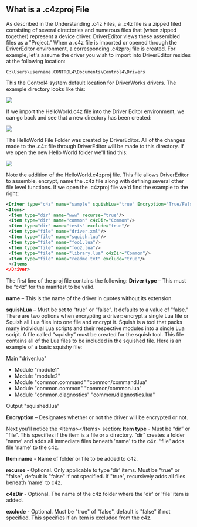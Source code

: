 ## What is a .c4zproj File

As described in the Understanding .c4z Files, a .c4z file is a zipped filed consisting of several directories and numerous files that (when zipped together) represent a device driver. DriverEditor views these assembled files as a "Project." When a .c4z file is imported or opened through the DriverEditor environment, a corresponding .c4zproj file is created. For example, let's assume the driver you wish to import into DriverEditor resides at the following location:

`C:\Users\username.CONTROL4\Documents\Control4\Drivers`

This the Control4 system default location for DriverWorks drivers. The example directory looks like this:

<img src="images/6_6-07.png"/>

If we import the HelloWorld.c4z file into the Driver Editor environment, we can go back and see that a new directory has been created:

<img src="images/6_6-08.png"/>

The HelloWorld File Folder was created by DriverEditor. All of the changes made to the .c4z file through DriverEditor will be made to this directory. If we open the new Hello World folder we'll find this:

<img src="images/6_6-09.png"/>


Note the addition of the HelloWorld.c4zproj file. This file allows DriverEditor to assemble, encrypt, name the .c4z file along with defining several other file level functions. If we open the .c4zproj file we'd find the example to the right:

```xml
<Driver type="c4z" name="sample" squishLua="true" Encryption="True/False">
<Items>
 <Item type="dir" name="www" recurse="true"/>
 <Item type="dir" name="common" c4zDir="Common"/>
 <Item type="dir" name="tests" exclude="true"/>
 <Item type="file" name="driver.xml"/>
 <Item type="file" name="squish.lua"/>
 <Item type="file" name="foo1.lua"/>
 <Item type="file" name="foo2.lua"/>
 <Item type="file" name="library.lua" c4zDir="Common"/>
 <Item type="file" name="readme.txt" exclude="true"/>
 </Items
</Driver>
```

The first line of the proj file contains the following:
**Driver type** – This must be “c4z” for the manifest to be valid.

**name** – This is the name of the driver in quotes  without its extension.

**squishLua** – Must be set to “true” or “false”. It defaults to a value of "false." There are two options when encrypting a driver: encrypt a single Lua file or Squish all Lua files into one file and encrypt it. Squish is a tool that packs many individual Lua scripts and their respective modules into a single Lua script. A file called “squishy” must be created for the squish tool. This file contains all of the Lua files to be included in the squished file. Here is an example of a basic squishy file:


Main "driver.lua"

-  Module "module1"
-  Module "module2"
-  Module "common.command" "common/command.lua"
-  Module "common.common" "common/common.lua"
-  Module "common.diagnostics" "common/diagnostics.lua"

Output "squished.lua"

**Encryption** – Designates whether or not the driver will be encrypted or not.

Next you'll notice the \<Items\>\</Items\> section:
**Item type** - Must be “dir” or “file”. This specifies if the item is a file or a directory. “dir” creates a folder 'name' and adds all immediate files beneath 'name' to the c4z. “file” adds file 'name' to the c4z.

**Item name** - Name of folder or file to be added to c4z.

**recurse** - Optional. Only applicable to type 'dir' items. Must be "true" or "false", default is "false" if not specified. If "true", recursively adds all files beneath 'name' to c4z. 

**c4zDir** - Optional. The name of the c4z folder where the 'dir' or 'file' item is added. 

**exclude** - Optional. Must be "true" of "false", default is "false" if not specified. This specifies if an item is excluded from the c4z. 


